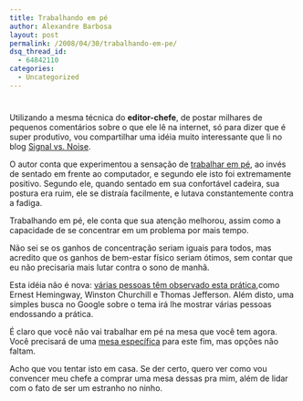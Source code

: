 ```yaml
---
title: Trabalhando em pé
author: Alexandre Barbosa
layout: post
permalink: /2008/04/30/trabalhando-em-pe/
dsq_thread_id:
  - 64842110
categories:
  - Uncategorized
---
```

# 

Utilizando a mesma técnica do **editor-chefe**, de postar milhares de pequenos comentários sobre o que ele lê na internet, só para dizer que é super produtivo, vou compartilhar uma idéia muito interessante que li no blog [Signal vs. Noise][1].  
  
  
O autor conta que experimentou a sensação de [trabalhar em pé][2], ao invés de sentado em frente ao computador, e segundo ele isto foi extremamente positivo. Segundo ele, quando sentado em sua confortável cadeira, sua postura era ruim, ele se distraía facilmente, e lutava constantemente contra a fadiga.  
  
  
Trabalhando em pé, ele conta que sua atenção melhorou, assim como a capacidade de se concentrar em um problema por mais tempo.  
  
Não sei se os ganhos de concentração seriam iguais para todos, mas acredito que os ganhos de bem-estar físico seriam ótimos, sem contar que eu não precisaria mais lutar contra o sono de manhã.  
  
  
Esta idéia não é nova: [várias pessoas têm observado esta prática][3],como Ernest Hemingway, Winston Churchill e Thomas Jefferson. Além disto, uma simples busca no Google sobre o tema irá lhe mostrar várias pessoas endossando a prática.  
  
É claro que você não vai trabalhar em pé na mesa que você tem agora. Você precisará de uma [mesa específica][4] para este fim, mas opções não faltam.  
  
  
Acho que vou tentar isto em casa. Se der certo, quero ver como vou convencer meu chefe a comprar uma mesa dessas pra mim, além de lidar com o fato de ser um estranho no ninho.  


 [1]: http://blogcabin.37signals.com/svn/
 [2]: http://www.37signals.com/svn/posts/1001-standing-versus-sitting
 [3]: http://users.erols.com/standup/why.htm
 [4]: http://en.wikipedia.org/wiki/Standing_desk